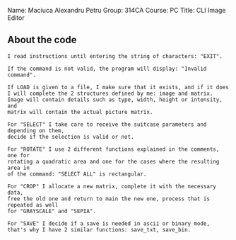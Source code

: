 Name: Maciuca Alexandru Petru
Group: 314CA
Course: PC
Title: CLI Image Editor

## About the code

    I read instructions until entering the string of characters: "EXIT".

    If the command is not valid, the program will display: "Invalid command".

    If LOAD is given to a file, I make sure that it exists, and if it does
    I will complete the 2 structures defined by me: image and matrix.
    Image will contain details such as type, width, height or intensity, and
    matrix will contain the actual picture matrix.

    For "SELECT" I take care to receive the suitcase parameters and depending on them,
    decide if the selection is valid or not.

    For "ROTATE" I use 2 different functions explained in the comments, one for
    rotating a quadratic area and one for the cases where the resulting area in
    of the command: "SELECT ALL" is rectangular.

    For "CROP" I allocate a new matrix, complete it with the necessary data,
    free the old one and return to main the new one, process that is repeated as well
    for "GRAYSCALE" and "SEPIA".

    For "SAVE" I decide if a save is needed in ascii or binary mode,
    that's why I have 2 similar functions: save_txt, save_bin.

